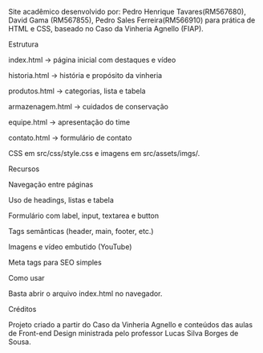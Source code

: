 Site acadêmico desenvolvido por: Pedro Henrique Tavares(RM567680), David Gama (RM567855), Pedro Sales Ferreira(RM566910) para prática de HTML e CSS, baseado no Caso da Vinheria Agnello (FIAP).




Estrutura

index.html → página inicial com destaques e vídeo

historia.html → história e propósito da vinheria

produtos.html → categorias, lista e tabela

armazenagem.html → cuidados de conservação

equipe.html → apresentação do time

contato.html → formulário de contato

CSS em src/css/style.css e imagens em src/assets/imgs/.

Recursos

Navegação entre páginas

Uso de headings, listas e tabela

Formulário com label, input, textarea e button

Tags semânticas (header, main, footer, etc.)

Imagens e vídeo embutido (YouTube)

Meta tags para SEO simples

Como usar

Basta abrir o arquivo index.html no navegador.

Créditos

Projeto criado a partir do Caso da Vinheria Agnello e conteúdos das aulas de Front-end Design ministrada pelo professor Lucas Silva Borges de Sousa.
